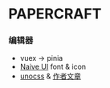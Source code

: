 # PAPERCRAFT



### 编辑器
- vuex -> pinia
- [Naive UI](https://www.naiveui.com/zh-CN/light) font & icon
- [unocss](https://uno.antfu.me/) & [作者文章](https://antfu.me/posts/reimagine-atomic-css-zh)



